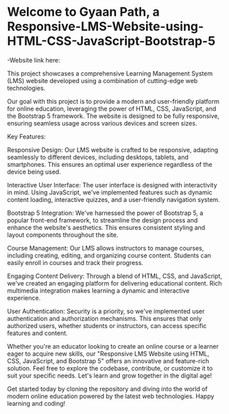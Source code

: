# Welcome to Gyaan Path, a Responsive-LMS-Website-using-HTML-CSS-JavaScript-Bootstrap-5

-Website link here:  

This project showcases a comprehensive Learning Management System (LMS) website developed using a combination of cutting-edge web technologies.

Our goal with this project is to provide a modern and user-friendly platform for online education, leveraging the power of HTML, CSS, JavaScript, and the Bootstrap 5 framework. The website is designed to be fully responsive, ensuring seamless usage across various devices and screen sizes.

Key Features:

Responsive Design: Our LMS website is crafted to be responsive, adapting seamlessly to different devices, including desktops, tablets, and smartphones. This ensures an optimal user experience regardless of the device being used.

Interactive User Interface: The user interface is designed with interactivity in mind. Using JavaScript, we've implemented features such as dynamic content loading, interactive quizzes, and a user-friendly navigation system.

Bootstrap 5 Integration: We've harnessed the power of Bootstrap 5, a popular front-end framework, to streamline the design process and enhance the website's aesthetics. This ensures consistent styling and layout components throughout the site.

Course Management: Our LMS allows instructors to manage courses, including creating, editing, and organizing course content. Students can easily enroll in courses and track their progress.

Engaging Content Delivery: Through a blend of HTML, CSS, and JavaScript, we've created an engaging platform for delivering educational content. Rich multimedia integration makes learning a dynamic and interactive experience.

User Authentication: Security is a priority, so we've implemented user authentication and authorization mechanisms. This ensures that only authorized users, whether students or instructors, can access specific features and content.

Whether you're an educator looking to create an online course or a learner eager to acquire new skills, our "Responsive LMS Website using HTML, CSS, JavaScript, and Bootstrap 5" offers an innovative and feature-rich solution. Feel free to explore the codebase, contribute, or customize it to suit your specific needs. Let's learn and grow together in the digital age!

Get started today by cloning the repository and diving into the world of modern online education powered by the latest web technologies. Happy learning and coding!
